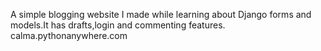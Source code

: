 A simple blogging website I made while learning about Django forms and models.It has drafts,login and commenting features.
calma.pythonanywhere.com

